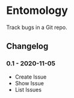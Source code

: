 
# Entomology

Track bugs in a Git repo.


## Changelog

### 0.1 - 2020-11-05

- Create Issue
- Show Issue
- List Issues


